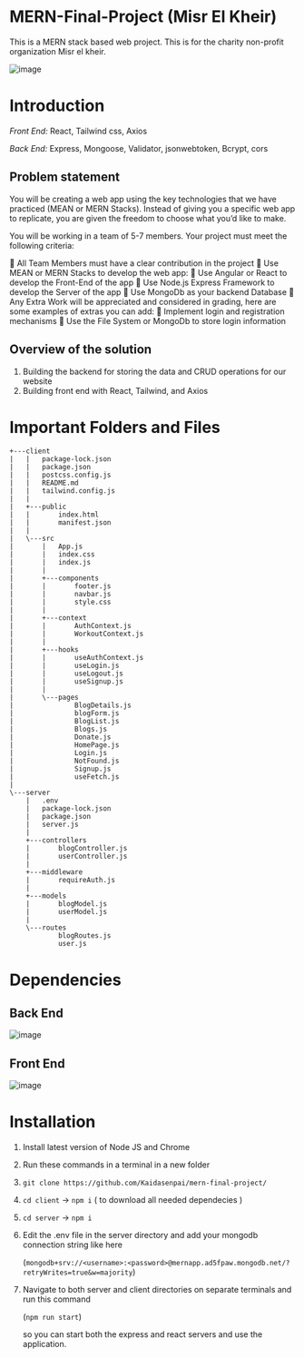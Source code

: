 

# MERN-Final-Project (Misr El Kheir)
This is a MERN stack based web project. This is for the charity non-profit organization Misr el kheir.

![image](https://user-images.githubusercontent.com/120793565/210654361-5eec38f6-c2ca-4027-8d17-8a1a447be7fb.png)

# Introduction

*Front End:* React, Tailwind css, Axios

*Back End:* Express, Mongoose, Validator, jsonwebtoken, Bcrypt, cors


## Problem statement

You will be creating a web app using the key technologies that we have practiced (MEAN or MERN
Stacks). Instead of giving you a specific web app to replicate, you are given the freedom to choose what
you’d like to make.

You will be working in a team of 5-7 members. Your project must meet the following criteria:

    All Team Members must have a clear contribution in the project
    Use MEAN or MERN Stacks to develop the web app:
    Use Angular or React to develop the Front-End of the app
    Use Node.js Express Framework to develop the Server of the app
    Use MongoDb as your backend Database
    Any Extra Work will be appreciated and considered in grading, here are some examples of extras
   you can add:
       Implement login and registration mechanisms
       Use the File System or MongoDb to store login information


## Overview of the solution

1. Building the backend for storing the data and CRUD operations for our website
2. Building front end with React, Tailwind, and Axios


# Important Folders and Files

```
+---client
|   |   package-lock.json
|   |   package.json
|   |   postcss.config.js
|   |   README.md
|   |   tailwind.config.js
|   |
|   +---public
|   |       index.html
|   |       manifest.json
|   |
|   \---src
|       |   App.js
|       |   index.css
|       |   index.js
|       |
|       +---components
|       |       footer.js
|       |       navbar.js
|       |       style.css
|       |
|       +---context
|       |       AuthContext.js
|       |       WorkoutContext.js
|       |
|       +---hooks
|       |       useAuthContext.js
|       |       useLogin.js
|       |       useLogout.js
|       |       useSignup.js
|       |
|       \---pages
|               BlogDetails.js
|               blogForm.js
|               BlogList.js
|               Blogs.js
|               Donate.js
|               HomePage.js
|               Login.js
|               NotFound.js
|               Signup.js
|               useFetch.js
|
\---server
    |   .env
    |   package-lock.json
    |   package.json
    |   server.js
    |
    +---controllers
    |       blogController.js
    |       userController.js
    |
    +---middleware
    |       requireAuth.js
    |
    +---models
    |       blogModel.js
    |       userModel.js
    |
    \---routes
            blogRoutes.js
            user.js
```

# Dependencies

## Back End
![image](https://user-images.githubusercontent.com/120793565/210652909-c2ebb943-2048-48f5-b35e-af2fd24fb287.png)

## Front End
![image](https://user-images.githubusercontent.com/120793565/210652982-313c09b3-2a32-4428-9c4c-9f558497c6cc.png)



# Installation

1. Install latest version of Node JS and Chrome
2. Run these commands in a terminal in a new folder
3. `git clone https://github.com/Kaidasenpai/mern-final-project/ `
4. `cd client` -> `npm i` ( to download all needed dependecies )
5. `cd server` -> `npm i` 
6. Edit the .env file in the server directory and add your mongodb connection string  like here 

   (` mongodb+srv://<username>:<password>@mernapp.ad5fpaw.mongodb.net/?retryWrites=true&w=majority `)

7. Navigate to both server and client directories on separate terminals and run this command 

   (`npm run start`)

   so you can start both the express and react servers and use the application.



